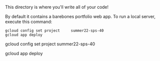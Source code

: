This directory is where you'll write all of your code!

By default it contains a barebones portfolio web app. To run a local server,
execute this command:

```
gcloud config set project     summer22-sps-40
gcloud app deploy
```

gcloud config set project summer22-sps-40

gcloud app deploy
